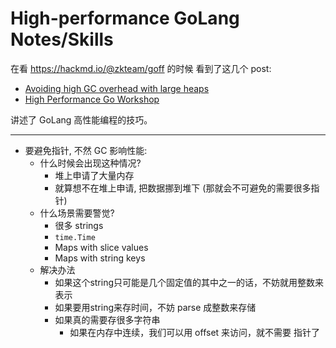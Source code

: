 # High-performance GoLang Notes/Skills

在看 https://hackmd.io/@zkteam/goff 的时候 看到了这几个 post:

+ [Avoiding high GC overhead with large heaps](https://blog.gopheracademy.com/advent-2018/avoid-gc-overhead-large-heaps/)
+ [High Performance Go Workshop](https://dave.cheney.net/high-performance-go-workshop/gophercon-2019.html)

讲述了 GoLang 高性能编程的技巧。

---

+ 要避免指针, 不然 GC 影响性能:
    * 什么时候会出现这种情况?
        - 堆上申请了大量内存
        - 就算想不在堆上申请, 把数据挪到堆下 (那就会不可避免的需要很多指针)
    * 什么场景需要警觉?
        - 很多 strings
        - `time.Time`
        - Maps with slice values
        - Maps with string keys
    * 解决办法
        - 如果这个string只可能是几个固定值的其中之一的话，不妨就用整数来表示
        - 如果要用string来存时间，不妨 parse 成整数来存储
        - 如果真的需要存很多字符串
            + 如果在内存中连续，我们可以用 offset 来访问，就不需要 指针了